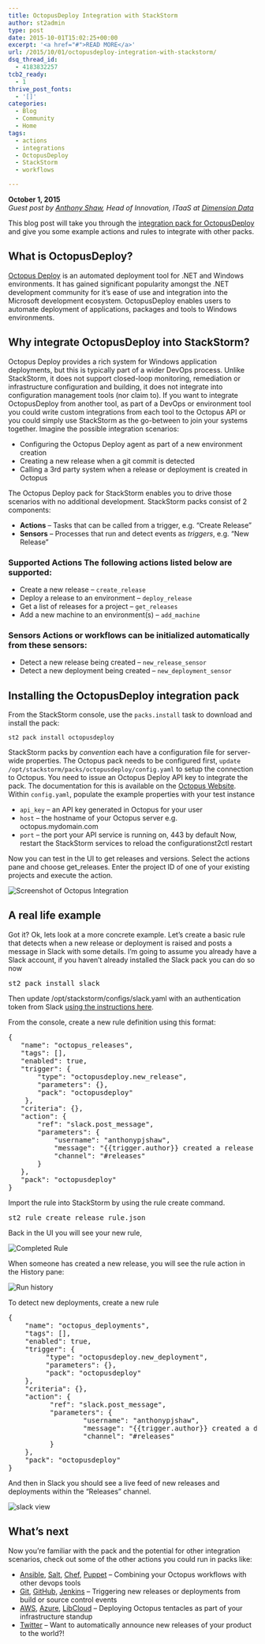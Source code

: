 ```yaml
---
title: OctopusDeploy Integration with StackStorm
author: st2admin
type: post
date: 2015-10-01T15:02:25+00:00
excerpt: '<a href="#">READ MORE</a>'
url: /2015/10/01/octopusdeploy-integration-with-stackstorm/
dsq_thread_id:
  - 4183832257
tcb2_ready:
  - 1
thrive_post_fonts:
  - '[]'
categories:
  - Blog
  - Community
  - Home
tags:
  - actions
  - integrations
  - OctopusDeploy
  - StackStorm
  - workflows

---
```

**October 1, 2015**  
_Guest post by [Anthony Shaw][1], Head of Innovation, ITaaS at [Dimension Data][2]_

This blog post will take you through the [integration pack for OctopusDeploy][3] and give you some example actions and rules to integrate with other packs.

## What is OctopusDeploy?

[Octopus Deploy][4] is an automated deployment tool for .NET and Windows environments. It has gained significant popularity amongst the .NET development community for it&#8217;s ease of use and integration into the Microsoft development ecosystem. OctopusDeploy enables users to automate deployment of applications, packages and tools to Windows environments.

## Why integrate OctopusDeploy into StackStorm?

Octopus Deploy provides a rich system for Windows application deployments, but this is typically part of a wider DevOps process. Unlike StackStorm, it does not support closed-loop monitoring, remediation or infrastructure configuration and building, it does not integrate into configuration management tools (nor claim to). If you want to integrate OctopusDeploy from another tool, as part of a DevOps or environment tool you could <!--more-->write custom integrations from each tool to the Octopus API or you could simply use StackStorm as the go-between to join your systems together. Imagine the possible integration scenarios:

  * Configuring the Octopus Deploy agent as part of a new environment creation
  * Creating a new release when a git commit is detected
  * Calling a 3rd party system when a release or deployment is created in Octopus

The Octopus Deploy pack for StackStorm enables you to drive those scenarios with no additional development. StackStorm packs consist of 2 components:

  * **Actions** &#8211; Tasks that can be called from a trigger, e.g. &#8220;Create Release&#8221;
  * **Sensors** &#8211; Processes that run and detect events as _triggers_, e.g. &#8220;New Release&#8221;

### Supported Actions The following actions listed below are supported:

  * Create a new release &#8211; `create_release`
  * Deploy a release to an environment &#8211; `deploy_release`
  * Get a list of releases for a project &#8211; `get_releases`
  * Add a new machine to an environment(s) &#8211; `add_machine`

### Sensors Actions or workflows can be initialized automatically from these sensors:

  * Detect a new release being created &#8211; `new_release_sensor`
  * Detect a new deployment being created &#8211; `new_deployment_sensor`

## Installing the OctopusDeploy integration pack

From the StackStorm console, use the `packs.install` task to download and install the pack:

    st2 pack install octopusdeploy
    

StackStorm packs by _convention_ each have a configuration file for server-wide properties. The Octopus pack needs to be configured first, `update /opt/stackstorm/packs/octopusdeploy/config.yaml` to setup the connection to Octopus. You need to issue an Octopus Deploy API key to integrate the pack. The documentation for this is available on the [Octopus Website][5]. Within `config.yaml`, populate the example properties with your test instance

  * `api_key` &#8211; an API key generated in Octopus for your user
  * `host` &#8211; the hostname of your Octopus server e.g. octopus.mydomain.com
  * `port` &#8211; the port your API service is running on, 443 by default Now, restart the StackStorm services to reload the configurationst2ctl restart

Now you can test in the UI to get releases and versions. Select the actions pane and choose get_releases. Enter the project ID of one of your existing projects and execute the action.

![Screenshot of Octopus Integration][6] 

## A real life example

Got it? Ok, lets look at a more concrete example. Let&#8217;s create a basic rule that detects when a new release or deployment is raised and posts a message in Slack with some details. I&#8217;m going to assume you already have a Slack account, if you haven&#8217;t already installed the Slack pack you can do so now

<pre class="EnlighterJSRAW" data-enlighter-language="null">st2 pack install slack</pre>

Then update /opt/stackstorm/configs/slack.yaml with an authentication token from Slack [using the instructions here][7].

From the console, create a new rule definition using this format:

<pre class="EnlighterJSRAW" data-enlighter-language="null">{
   "name": "octopus_releases",
   "tags": [],
   "enabled": true,
   "trigger": {
       "type": "octopusdeploy.new_release",
       "parameters": {},
       "pack": "octopusdeploy"
    },
   "criteria": {},
   "action": {
       "ref": "slack.post_message",
       "parameters": {
           "username": "anthonypjshaw",
           "message": "{{trigger.author}} created a release {{trigger.version}} in octopus project {{trigger.project_id}} with notes {{trigger.release_notes}}",
           "channel": "#releases"
       } 
   }, 
   "pack": "octopusdeploy"
}</pre>

Import the rule into StackStorm by using the rule create command.

<pre class="EnlighterJSRAW" data-enlighter-language="null">st2 rule create release_rule.json</pre>

Back in the UI you will see your new rule,

![Completed Rule][8] 

When someone has created a new release, you will see the rule action in the History pane:

![Run history][9] 

To detect new deployments, create a new rule

<pre class="EnlighterJSRAW" data-enlighter-language="null">{
    "name": "octopus_deployments",
    "tags": [],
    "enabled": true,
    "trigger": {
         "type": "octopusdeploy.new_deployment",
         "parameters": {},
         "pack": "octopusdeploy"
    },
    "criteria": {},
    "action": {
          "ref": "slack.post_message",
          "parameters": {
                  "username": "anthonypjshaw",
                  "message": "{{trigger.author}} created a deployment {{trigger.version}} in octopus project {{trigger.project_id}}",
                  "channel": "#releases"
          }
    },
    "pack": "octopusdeploy"
}</pre>

And then in Slack you should see a live feed of new releases and deployments within the &#8220;Releases&#8221; channel.

![slack view][10] 

## What&#8217;s next

Now you&#8217;re familiar with the pack and the potential for other integration scenarios, check out some of the other actions you could run in packs like:

  * [Ansible][11], [Salt][12], [Chef][13], [Puppet][14] &#8211; Combining your Octopus workflows with other devops tools
  * [Git][15], [GitHub][16], [Jenkins][17] &#8211; Triggering new releases or deployments from build or source control events
  * [AWS][18], [Azure][19], [LibCloud][20] &#8211; Deploying Octopus tentacles as part of your infrastructure standup
  * [Twitter][21] &#8211; Want to automatically announce new releases of your product to the world?!

 [1]: https://twitter.com/anthonypjshaw
 [2]: http://dimensiondata.com
 [3]: https://github.com/StackStorm-Exchange/stackstorm-octopusdeploy
 [4]: http://www.octopusdeploy.com
 [5]: http://docs.octopusdeploy.com/display/OD/How+to+create+an+API+key
 [6]: http://stackstorm.com/wp/wp-content/uploads/2015/10/st_image2015_9_7_11_37_36.png
 [7]: https://github.com/StackStorm-Exchange/stackstorm-slack/blob/master/README.md
 [8]: http://stackstorm.com/wp/wp-content/uploads/2015/10/st_image2015_9_7_11_46_46.png
 [9]: http://stackstorm.com/wp/wp-content/uploads/2015/10/st_image2015_9_7_12_56_33.png
 [10]: http://stackstorm.com/wp/wp-content/uploads/2015/10/Stack_Slack.png
 [11]: https://github.com/StackStorm-Exchange/stackstorm-ansible
 [12]: https://github.com/StackStorm-Exchange/stackstorm-salt
 [13]: https://github.com/StackStorm-Exchange/stackstorm-chef
 [14]: https://github.com/StackStorm-Exchange/stackstorm-puppet
 [15]: https://github.com/StackStorm-Exchange/stackstorm-git
 [16]: https://github.com/StackStorm-Exchange/stackstorm-github
 [17]: https://github.com/StackStorm-Exchange/stackstorm-jenkins
 [18]: https://github.com/StackStorm-Exchange/stackstorm-aws
 [19]: https://github.com/StackStorm-Exchange/stackstorm-azure
 [20]: https://github.com/StackStorm-Exchange/stackstorm-libcloud
 [21]: https://github.com/StackStorm-Exchange/stackstorm-twitter